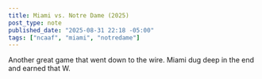 ```yaml
---
title: Miami vs. Notre Dame (2025)
post_type: note
published_date: "2025-08-31 22:18 -05:00"
tags: ["ncaaf", "miami", "notredame"]
---
```


Another great game that went down to the wire. Miami dug deep in the end and earned that W.

